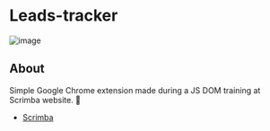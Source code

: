 # Leads-tracker
![image](https://user-images.githubusercontent.com/82476805/179831903-9f2a8bb0-41e4-4032-9a09-58c2cd793da0.png)



## About 

 Simple Google Chrome extension made during a JS DOM training at Scrimba website. 🚀

- [Scrimba](https://scrimba.com/)

